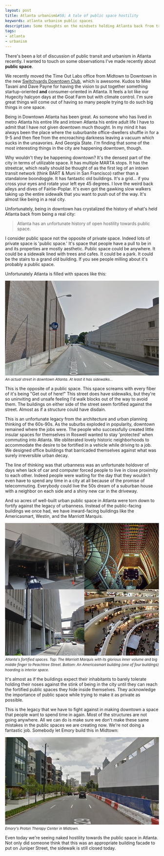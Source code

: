 ```yaml
---
layout: post
title: Atlanta urbanism&#58; A tale of public space hostility
keywords: atlanta urbanism public spaces
description: Some thoughts on the mindsets holding Atlanta back from true urbanism 
tags:
- atlanta 
- urbanism 
---
```


There's been a lot of discussion of public transit and urbanism in Atlanta recently.  I wanted to touch on some observations I've made recently about **public space**.  

We recently moved the Time Out Labs office from Midtown to Downtown in the new [Switchyards Downtown Club](http://www.switchyards.com/), which is awesome.  Kudos to Mike Tavani and Dave Payne for having the vision to put together something startup-oriented **and** consumer-oriented in Atlanta.  It feels a lot like our Hugecity halcyon days at the Goat Farm but with climate control.  I'm sure great things will come out of having so many people trying to do such big things in one space.

Being in Downtown Atlanta has been great.  As someone who has lived in metro Atlanta his entire life and intown Atlanta his entire adult life I have to admit that I have not given downtown much thought.  In my mind it has always been the place where the suburbanite office-dwellers shuffle in for a 9-5 and then flee from the encroaching darkness leaving a vacuum which sucks in the unsavories.  And Georgia State.  I'm finding that some of the most interesting things in the city are happening downtown, though.

Why wouldn't they be happening downtown?  It's the densest part of the city in terms of utilizable space.  It has multiple MARTA stops.  It has the streetcar, which really should be thought of as the first leg of an intown transit network (think BART & Muni in San Francisco) rather than a standalone boondoggle.  It has fantastic old buildings.  It's a grid... if you cross your eyes and rotate your left eye 45 degrees.  I love the weird back alleys and dives of Fairlie-Poplar.  It's even got the gawking slow walkers taking up the entire sidewalk that you want to push out of the way.  It's almost like being in a real city.

Unfortunately, being in downtown has crystalized the history of what's held Atlanta back from being a real city:

> Atlanta has an unfortunate history of open hostility towards public space.

I consider public space not the opposite of private space.  Indeed lots of private space is 'public space.'  It's space that people have a pull to be in and its properties are mostly aesthetic.  Public space could be anywhere.  It could be a sidewalk lined with trees and cafes.  It could be a park.  It could be the stairs to a grand old building.  If you see people milling about it's probably a public space.  

Unfortunately Atlanta is filled with spaces like this:

<p class="text-center">
  <img src="/images/2016-02-17-hostile.jpg"/>
  <br/>
  <em><small>An actual street in downtown Atlanta.  At least it has sidewalks...</small></em>
</p>

This is the opposite of a public space.  This space screams with every fiber of it's being "Get out of here!"  This street does have sidewalks, but they're so uninviting and unsafe feeling I'd walk blocks out of the way to avoid them.  The buildings on either side of the street seem fortified against the street.  Almost as if a structure could have disdain.

This is an unfortunate legacy from the architecture and urban planning thinking of the 60s-90s.  As the suburbs exploded in popularity, downtown remained where the jobs were.  The people who successfully created little insular spaces for themselves in Roswell wanted to stay 'protected' when commuting into Atlanta.  We obliterated lovely historic neighborhoods to accommodate the desire to be fortified in a vehicle while driving to a job.  We designed office buildings that barricaded themselves against what was surely irreversible urban decay.

The line of thinking was that urbanness was an unfortunate holdover of days when lack of car and computer forced people to live in close proximity to each other.  Indeed people were waiting for the day that they wouldn't even have to spend any time in a city at all because of the promise of telecommuting.  Everybody could live the 50s dream of a suburban house with a neighbor on each side and a shiny new car in the driveway.

And so acres of well-built urban public space in Atlanta were torn down to fortify against the legacy of urbanness.  Instead of the public-facing buildings we once had, we have inward-facing buildings like the Americasmart, Westin, and the Marriott Marquis.

<p class="text-center">
  <img src="/images/2016-02-17-buildings.jpg"/>
  <br/>
  <em><small>Atlanta's fortified spaces.  Top: The Marriott Marquis with its glorious inner volume and big middle finger to Peachtree Street.  Bottom: An Americasmart building (one of four buildings) hoarding is interior space.</small></em>
</p>

It's almost as if the buildings expect their inhabitants to barely tolerate holding their noses against the stink of being in the city until they can reach the fortified public spaces they hide inside themselves.  They acknowledge the importance of public space while trying to make it as private as possible.

This is the legacy that we have to fight against in making downtown a space that people want to spend time in again.  Most of the structures are not going anywhere.  All we can do is make sure we don't make these same mistakes in the public spaces we are creating now.  We're not doing a fantastic job.  Somebody let Emory build this in Midtown:

<p class="text-center">
  <img src="/images/2016-02-17-emory.jpg"/>
  <br/>
  <em><small>Emory's Proton Therapy Center in Midtown.</small></em>
</p>

Even today we're seeing naked hostility towards the public space in Atlanta.  Not only did someone think that this was an appropriate building facade to put on Juniper Street, the sidewalk is still closed today.
